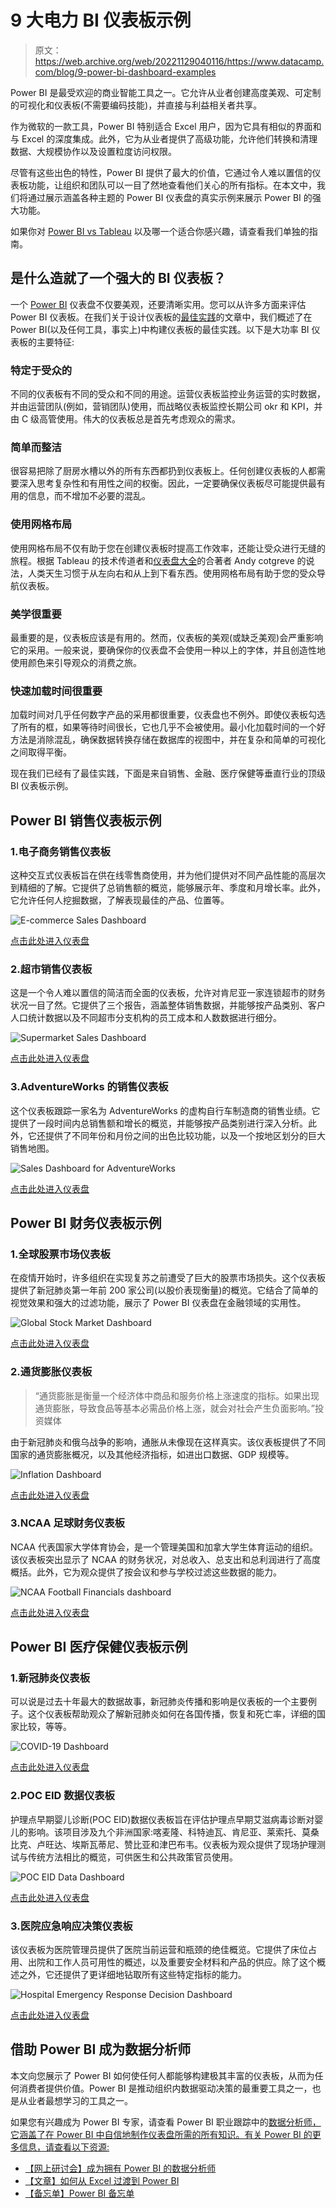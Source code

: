 # 9 大电力 BI 仪表板示例

> 原文：<https://web.archive.org/web/20221129040116/https://www.datacamp.com/blog/9-power-bi-dashboard-examples>

Power BI 是最受欢迎的商业智能工具之一。它允许从业者创建高度美观、可定制的可视化和仪表板(不需要编码技能)，并直接与利益相关者共享。

作为微软的一款工具，Power BI 特别适合 Excel 用户，因为它具有相似的界面和与 Excel 的深度集成。此外，它为从业者提供了高级功能，允许他们转换和清理数据、大规模协作以及设置粒度访问权限。

尽管有这些出色的特性，Power BI 提供了最大的价值，它通过令人难以置信的仪表板功能，让组织和团队可以一目了然地查看他们关心的所有指标。在本文中，我们将通过展示涵盖各种主题的 Power BI 仪表盘的真实示例来展示 Power BI 的强大功能。

如果你对 [Power BI vs Tableau](https://web.archive.org/web/20221212140010/https://www.datacamp.com/blog/power-bi-vs-tableau-which-one-should-you-choose) 以及哪一个适合你感兴趣，请查看我们单独的指南。

## 是什么造就了一个强大的 BI 仪表板？

一个 [Power BI](https://web.archive.org/web/20221212140010/https://www.datacamp.com/blog/all-about-power-bi) 仪表盘不仅要美观，还要清晰实用。您可以从许多方面来评估 Power BI 仪表板。在我们关于设计仪表板的[最佳实践](https://web.archive.org/web/20221212140010/https://www.datacamp.com/blog/best-practices-for-designing-dashboards)的文章中，我们概述了在 Power BI(以及任何工具，事实上)中构建仪表板的最佳实践。以下是大功率 BI 仪表板的主要特征:

### 特定于受众的

不同的仪表板有不同的受众和不同的用途。运营仪表板监控业务运营的实时数据，并由运营团队(例如，营销团队)使用，而战略仪表板监控长期公司 okr 和 KPI，并由 C 级高管使用。伟大的仪表板总是首先考虑观众的需求。

### 简单而整洁

很容易把除了厨房水槽以外的所有东西都扔到仪表板上。任何创建仪表板的人都需要深入思考复杂性和有用性之间的权衡。因此，一定要确保仪表板尽可能提供最有用的信息，而不增加不必要的混乱。

### 使用网格布局

使用网格布局不仅有助于您在创建仪表板时提高工作效率，还能让受众进行无缝的旅程。根据 Tableau 的技术传道者和[仪表盘大全](https://web.archive.org/web/20221212140010/https://www.datacamp.com/blog/top-10-data-visualization-books)的合著者 Andy cotgreve 的说法，人类天生习惯于从左向右和从上到下看东西。使用网格布局有助于您的受众导航仪表板。

### 美学很重要

最重要的是，仪表板应该是有用的。然而，仪表板的美观(或缺乏美观)会严重影响它的采用。一般来说，要确保你的仪表盘不会使用一种以上的字体，并且创造性地使用颜色来引导观众的消费之旅。

### 快速加载时间很重要

加载时间对几乎任何数字产品的采用都很重要，仪表盘也不例外。即使仪表板勾选了所有的框，如果等待时间很长，它也几乎不会被使用。最小化加载时间的一个好方法是消除混乱，确保数据转换存储在数据库的视图中，并在复杂和简单的可视化之间取得平衡。

现在我们已经有了最佳实践，下面是来自销售、金融、医疗保健等垂直行业的顶级 BI 仪表板示例。

## Power BI 销售仪表板示例

### 1.电子商务销售仪表板

这种交互式仪表板旨在供在线零售商使用，并为他们提供对不同产品性能的高层次到精细的了解。它提供了总销售额的概览，能够展示年、季度和月增长率。此外，它允许任何人挖掘数据，了解表现最佳的产品、位置等。

![E-commerce Sales Dashboard](img/6e022ba583ec9fa9e137f16244251b57.png)

[点击此处进入仪表盘](https://web.archive.org/web/20221212140010/https://community.powerbi.com/t5/Data-Stories-Gallery/E-Commerce-Sales-Analysis/m-p/2519282)

### 2.超市销售仪表板

这是一个令人难以置信的简洁而全面的仪表板，允许对肯尼亚一家连锁超市的财务状况一目了然。它提供了三个报告，涵盖整体销售数据，并能够按产品类别、客户人口统计数据以及不同超市分支机构的员工成本和人数数据进行细分。

![Supermarket Sales Dashboard](img/9224ef33dae9ca237248a2e16b7f8624.png)

[点击此处进入仪表盘](https://web.archive.org/web/20221212140010/https://community.powerbi.com/t5/Data-Stories-Gallery/Supermarket-Dashboard-Case-in-Kenya/m-p/1095982)

### 3.AdventureWorks 的销售仪表板

这个仪表板跟踪一家名为 AdventureWorks 的虚构自行车制造商的销售业绩。它提供了一段时间内总销售额和增长的概览，并能够按产品类别进行深入分析。此外，它还提供了不同年份和月份之间的出色比较功能，以及一个按地区划分的巨大销售地图。

![Sales Dashboard for AdventureWorks](img/9c000d04cdb4034994b44a33fe6f258a.png)

[点击此处进入仪表盘](https://web.archive.org/web/20221212140010/https://community.powerbi.com/t5/Data-Stories-Gallery/Sales-Analysis-for-AdventureWorks/m-p/2549649)

## Power BI 财务仪表板示例

### 1.全球股票市场仪表板

在疫情开始时，许多组织在实现复苏之前遭受了巨大的股票市场损失。这个仪表板提供了新冠肺炎第一年前 200 家公司(以股价表现衡量)的概览。它结合了简单的视觉效果和强大的过滤功能，展示了 Power BI 仪表盘在金融领域的实用性。

![Global Stock Market Dashboard](img/3205e7292f83ca45615a185df7ba54d3.png)

[点击此处进入仪表盘](https://web.archive.org/web/20221212140010/https://community.powerbi.com/t5/Data-Stories-Gallery/Global-Stock-Market-World-s-Top-200-Companies/td-p/1482649)

### 2.通货膨胀仪表板

> “通货膨胀是衡量一个经济体中商品和服务价格上涨速度的指标。如果出现通货膨胀，导致食品等基本必需品价格上涨，就会对社会产生负面影响。”投资媒体

由于新冠肺炎和俄乌战争的影响，通胀从未像现在这样真实。该仪表板提供了不同国家的通货膨胀概况，以及其他经济指标，如进出口数据、GDP 规模等。

![Inflation Dashboard](img/57532c0f84d7f6d262778ad2fbadf667.png)

[点击此处进入仪表盘](https://web.archive.org/web/20221212140010/https://community.powerbi.com/t5/Data-Stories-Gallery/Inflation/td-p/2614730)

### 3.NCAA 足球财务仪表板

NCAA 代表国家大学体育协会，是一个管理美国和加拿大学生体育运动的组织。该仪表板突出显示了 NCAA 的财务状况，对总收入、总支出和总利润进行了高度概括。此外，它为观众提供了按会议和参与学校过滤这些数据的能力。

![NCAA Football Financials dashboard](img/97166a362530d783cb21e36b33837eb2.png)

[点击此处进入仪表盘](https://web.archive.org/web/20221212140010/https://community.powerbi.com/t5/Data-Stories-Gallery/NCAA-Football-Financials/m-p/1678001)

## Power BI 医疗保健仪表板示例

### 1.新冠肺炎仪表板

可以说是过去十年最大的数据故事，新冠肺炎传播和影响是仪表板的一个主要例子。这个仪表板帮助观众了解新冠肺炎如何在各国传播，恢复和死亡率，详细的国家比较，等等。

![COVID-19 Dashboard](img/0dc344332672a62f9c4303d60e23459f.png)

[点击此处进入仪表盘](https://web.archive.org/web/20221212140010/https://app.powerbi.com/view?r=eyJrIjoiYjA1YzhhMjItMWU1ZS00YmRiLWI3MjUtZDVhN2ZlMzY4NjFlIiwidCI6IjJjOTJmZjI0LWI0MmMtNDgwZC1iNzRkLTY2ZmNlNzZiZDdkYSIsImMiOjl9)

### 2.POC EID 数据仪表板

护理点早期婴儿诊断(POC EID)数据仪表板旨在评估护理点早期艾滋病毒诊断对婴儿的影响。该项目涉及九个非洲国家:喀麦隆、科特迪瓦、肯尼亚、莱索托、莫桑比克、卢旺达、埃斯瓦蒂尼、赞比亚和津巴布韦。仪表板为观众提供了现场护理测试与传统方法相比的概览，可供医生和公共政策官员使用。

![POC EID Data Dashboard](img/99e96c626ab1f770f14dfcbd1a8b4ed9.png)

[点击此处进入仪表盘](https://web.archive.org/web/20221212140010/https://community.powerbi.com/t5/Data-Stories-Gallery/Early-Infant-HIV-Diagnosis-Earlier-Diagnosis-Saves-More-Lives/td-p/220513)

### 3.医院应急响应决策仪表板

该仪表板为医院管理员提供了医院当前运营和瓶颈的绝佳概览。它提供了床位占用、出院和工作人员可用性的概述，以及重要安全材料和产品的供应。除了这个概述之外，它还提供了更详细地钻取所有这些特定指标的能力。

![Hospital Emergency Response Decision Dashboard](img/c15fed1136904a6f2a3cddb91ab450bf.png)

[点击此处进入仪表盘](https://web.archive.org/web/20221212140010/https://appsource.microsoft.com/en-US/product/power-bi/powerapps_cxo.powerbi_healthcare?tab=overview)

## 借助 Power BI 成为数据分析师

本文向您展示了 Power BI 如何使任何人都能够构建极其丰富的仪表板，从而为任何消费者提供价值。Power BI 是推动组织内数据驱动决策的最重要工具之一，也是从业者最想学习的工具之一。

如果您有兴趣成为 Power BI 专家，请查看 Power BI 职业跟踪中的[数据分析师，它涵盖了在 Power BI 中自信地制作仪表盘所需的所有知识。有关 Power BI 的更多信息，请查看以下资源:](https://web.archive.org/web/20221212140010/https://www.datacamp.com/resources/webinars/become-data-analyst-with-power-bi)

*   [【网上研讨会】成为拥有 Power BI 的数据分析师](https://web.archive.org/web/20221212140010/https://www.datacamp.com/resources/webinars/become-data-analyst-with-power-bi)
*   [【文章】如何从 Excel 过渡到 Power BI](https://web.archive.org/web/20221212140010/https://www.datacamp.com/blog/how-to-transition-from-excel-to-power-bi)
*   [【备忘单】Power BI 备忘单](https://web.archive.org/web/20221212140010/https://www.datacamp.com/cheat-sheet/power-bi-cheat-sheet)